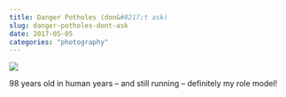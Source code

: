 ```yaml
---
title: Danger Potholes (don&#8217;t ask)
slug: danger-potholes-dont-ask
date: 2017-05-05
categories: "photography"
---
```


<p><img src="http://res.cloudinary.com/dy6grlu8z/image/upload/v1558841670/die4qcygyipyihm5tzxm.jpg"/></p>
<p>98 years old in human years – and still running – definitely my role model!</p>
<p> </p>
<p> </p>
<p> </p>







